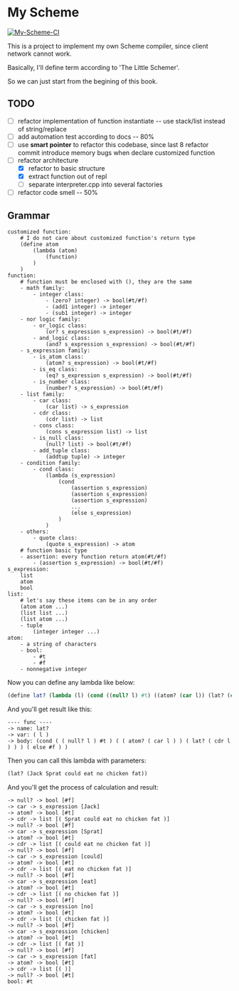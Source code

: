 # My Scheme
[![My-Scheme-CI](https://github.com/NoaLand/MyScheme/actions/workflows/build_and_test.yml/badge.svg?branch=master)](https://github.com/NoaLand/MyScheme/actions/workflows/build_and_test.yml)

This is a project to implement my own Scheme compiler, since client network cannot work.

Basically, I'll define term according to 'The Little Schemer'.

So we can just start from the begining of this book.

## TODO
- [ ] refactor implementation of function instantiate -- use stack/list instead of string/replace
- [ ] add automation test according to docs -- 80%
- [ ] use **smart pointer** to refactor this codebase, since last 8 refactor commit introduce memory bugs when declare customized function
- [ ] refactor architecture
  - [x] refactor to basic structure
  - [x] extract function out of repl
  - [ ] separate interpreter.cpp into several factories
- [ ] refactor code smell -- 50%

## Grammar
```
customized function:
    # I do not care about customized function's return type
    (define atom
        (lambda (atom)
            (function)
        )
    )
function:
    # function must be enclosed with (), they are the same
    - math family:
        - integer class:
            - (zero? integer) -> bool(#t/#f)
            - (add1 integer) -> integer
            - (sub1 integer) -> integer
    - nor logic family:
        - or_logic class:
            (or? s_expression s_expression) -> bool(#t/#f)
        - and_logic class:
            (and? s_expression s_expression) -> bool(#t/#f)
    - s_expression family:
        - is_atom class:
            (atom? s_expression) -> bool(#t/#f)
        - is_eq class:    
            (eq? s_expression s_expression) -> bool(#t/#f)
        - is_number class:
            (number? s_expression) -> bool(#t/#f)
    - list family:
        - car class:
            (car list) -> s_expression
        - cdr class:
            (cdr list) -> list
        - cons class:
            (cons s_expression list) -> list
        - is_null class:
            (null? list) -> bool(#t/#f)
        - add_tuple class:
            (addtup tuple) -> integer
    - condition family:
        - cond class:
            (lambda (s_expression)
                (cond
                    (assertion s_expression)
                    (assertion s_expression)
                    (assertion s_expression)
                    ...
                    (else s_expression)
                )
            )
    - others:
        - quote class:
            (quote s_expression) -> atom
    # function basic type
    - assertion: every function return atom(#t/#f)
        - (assertion s_expression) -> bool(#t/#f)
s_expression:
    list
    atom
    bool
list:
    # let's say these items can be in any order
    (atom atom ...)
    (list list ...)
    (list atom ...)
    - tuple
        (integer integer ...)
atom:
    - a string of characters
    - bool:
        - #t
        - #f
    - nonnegative integer
```

Now you can define any lambda like below:
```scheme
(define lat? (lambda (l) (cond ((null? l) #t) ((atom? (car l)) (lat? (cdr l))) (else #f))))
```

And you'll get result like this:
```text
---- func ----
-> name: lat?
-> var: ( l )
-> body: (cond ( ( null? l ) #t ) ( ( atom? ( car l ) ) ( lat? ( cdr l ) ) ) ( else #f ) ) 
```

Then you can call this lambda with parameters:
```scheme
(lat? (Jack Sprat could eat no chicken fat))
```

And you'll get the process of calculation and result:
```text
-> null? -> bool [#f]
-> car -> s_expression [Jack]
-> atom? -> bool [#t]
-> cdr -> list [( Sprat could eat no chicken fat )]
-> null? -> bool [#f]
-> car -> s_expression [Sprat]
-> atom? -> bool [#t]
-> cdr -> list [( could eat no chicken fat )]
-> null? -> bool [#f]
-> car -> s_expression [could]
-> atom? -> bool [#t]
-> cdr -> list [( eat no chicken fat )]
-> null? -> bool [#f]
-> car -> s_expression [eat]
-> atom? -> bool [#t]
-> cdr -> list [( no chicken fat )]
-> null? -> bool [#f]
-> car -> s_expression [no]
-> atom? -> bool [#t]
-> cdr -> list [( chicken fat )]
-> null? -> bool [#f]
-> car -> s_expression [chicken]
-> atom? -> bool [#t]
-> cdr -> list [( fat )]
-> null? -> bool [#f]
-> car -> s_expression [fat]
-> atom? -> bool [#t]
-> cdr -> list [( )]
-> null? -> bool [#t]
bool: #t
```